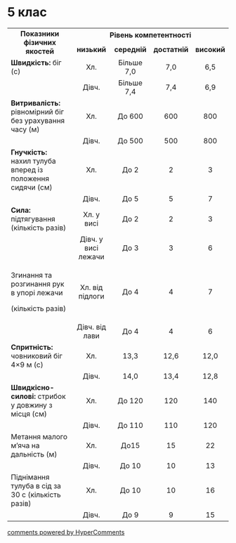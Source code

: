 <div id="hypercomments_widget" class="js-hypercomments-widget invisible"></div>

5 клас
========================

<table>
<tbody>
<tr>
<td rowspan="2" align="center"><b>Показники фізичних якостей</b></td>
<td colspan="4" align="center"><b>Рівень компетентності</b></td>
</tr>
<tr class="odd">
<td align="center"><b>низький</b></td>
<td align="center"><b>середній</b></td>
<td align="center"><b>достатній</b></td>
<td align="center"><b>високий</b></td>
</tr>
<tr class="even">
<td><b>Швидкість:</b> біг (с)</td>
<td align="center">Хл.</td>
<td align="center">Більше 7,0</td>
<td align="center">7,0</td>
<td align="center">6,5</td>
</tr>
<tr class="odd">
<td align="center"></td>
<td align="center">Дівч.</td>
<td align="center">Більше 7,4</td>
<td align="center">7,4</td>
<td align="center">6,9</td>
</tr>
<tr class="even">
<td><b>Витривалість:</b> рівномірний біг без урахування часу (м)</td>
<td align="center">Хл.</td>
<td align="center">До 600</td>
<td align="center">600</td>
<td align="center">800</td>
</tr>
<tr class="odd">
<td align="center"></td>
<td align="center">Дівч.</td>
<td align="center">До 500</td>
<td align="center">500</td>
<td align="center">800</td>
</tr>
<tr class="even">
<td><b>Гнучкість:</b> нахил тулуба вперед із положення сидячи (см)</td>
<td align="center">Хл.</td>
<td align="center">До 2</td>
<td align="center">2</td>
<td align="center">3</td>
</tr>
<tr class="odd">
<td align="center"></td>
<td align="center">Дівч.</td>
<td align="center">До 5</td>
<td align="center">5</td>
<td align="center">7</td>
</tr>
<tr class="even">
<td><b>Сила:</b> підтягування (кількість разів)</td>
<td align="center">Хл. у висі</td>
<td align="center">До 2</td>
<td align="center">2</td>
<td align="center">3</td>
</tr>
<tr class="odd">
<td align="center"></td>
<td align="center">Дівч. у висі лежачи</td>
<td align="center">До 3</td>
<td align="center">3</td>
<td align="center">6</td>
</tr>
<tr class="even">
<td><p>Згинання та розгинання рук в упорі лежачи</p>
<p>(кількість разів)</p></td>
<td align="center">Хл. від підлоги</td>
<td align="center">До 4</td>
<td align="center">4</td>
<td align="center">7</td>
</tr>
<tr class="odd">
<td align="center"></td>
<td align="center">Дівч. від лави</td>
<td align="center">До 4</td>
<td align="center">4</td>
<td align="center">6</td>
</tr>
<tr class="even">
<td><b>Спритність:</b> човниковий біг 4×9 м (с)</td>
<td align="center">Хл.</td>
<td align="center">13,3</td>
<td align="center">12,6</td>
<td align="center">12,0</td>
</tr>
<tr class="odd">
<td align="center"></td>
<td align="center">Дівч.</td>
<td align="center">14,0</td>
<td align="center">13,4</td>
<td align="center">12,8</td>
</tr>
<tr class="even">
<td><b>Швидкісно-силові:</b> стрибок у довжину з місця (см)</td>
<td align="center">Хл.</td>
<td align="center">До 120</td>
<td align="center">120</td>
<td align="center">140</td>
</tr>
<tr class="odd">
<td align="center"></td>
<td align="center">Дівч.</td>
<td align="center">До 110</td>
<td align="center">110</td>
<td align="center">120</td>
</tr>
<tr class="even">
<td>Метання малого м’яча на дальність (м)</td>
<td align="center">Хл.</td>
<td align="center">До15</td>
<td align="center">15</td>
<td align="center">22</td>
</tr>
<tr class="odd">
<td align="center"></td>
<td align="center">Дівч.</td>
<td align="center">До 10</td>
<td align="center">10</td>
<td align="center">13</td>
</tr>
<tr class="even">
<td>Піднімання тулуба в сід за 30 с (кількість разів)</td>
<td align="center">Хл.</td>
<td align="center">До 10</td>
<td align="center">10</td>
<td align="center">16</td>
</tr>
<tr class="odd">
<td align="center"></td>
<td align="center">Дівч.</td>
<td align="center">До 9</td>
<td align="center">9</td>
<td align="center">15</td>
</tr>
</tbody>
</table>

<div class="js-hypercomments-container">
    <a href="http://hypercomments.com" class="hc-link" title="comments widget">comments powered by HyperComments</a>
</div>